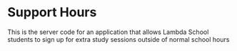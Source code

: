 # Support Hours

This is the server code for an application that allows Lambda School students to sign up for extra study sessions outside of normal school hours





